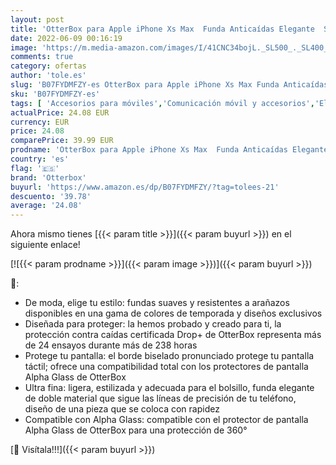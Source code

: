 ```yaml
---
layout: post
title: 'OtterBox para Apple iPhone Xs Max  Funda Anticaídas Elegante  Symmetry Series  Rosa'
date: 2022-06-09 00:16:19
image: 'https://m.media-amazon.com/images/I/41CNC34bojL._SL500_._SL400_.jpg'
comments: true
category: ofertas
author: 'tole.es'
slug: 'B07FYDMFZY-es OtterBox para Apple iPhone Xs Max Funda Anticaídas...'
sku: 'B07FYDMFZY-es'
tags: [ 'Accesorios para móviles','Comunicación móvil y accesorios','Electrónica','Fundas y carcasas para teléfonos móviles','apple','iphone','otterbox','🇪🇸', ]
actualPrice: 24.08 EUR
currency: EUR
price: 24.08
comparePrice: 39.99 EUR
prodname: 'OtterBox para Apple iPhone Xs Max  Funda Anticaídas Elegante  Symmetry Series  Rosa'
country: 'es'
flag: '🇪🇸'
brand: 'Otterbox'
buyurl: 'https://www.amazon.es/dp/B07FYDMFZY/?tag=tolees-21'
descuento: '39.78'
average: '24.08'
---
```


Ahora mismo tienes [{{< param title >}}]({{< param buyurl >}}) en el siguiente enlace!

[![{{< param prodname >}}]({{< param image >}})]({{< param buyurl >}})

🔎:

- De moda, elige tu estilo: fundas suaves y resistentes a arañazos disponibles en una gama de colores de temporada y diseños exclusivos
- Diseñada para proteger: la hemos probado y creado para ti, la protección contra caídas certificada Drop+ de OtterBox representa más de 24 ensayos durante más de 238 horas
- Protege tu pantalla: el borde biselado pronunciado protege tu pantalla táctil; ofrece una compatibilidad total con los protectores de pantalla Alpha Glass de OtterBox
- Ultra fina: ligera, estilizada y adecuada para el bolsillo, funda elegante de doble material que sigue las líneas de precisión de tu teléfono, diseño de una pieza que se coloca con rapidez
- Compatible con Alpha Glass: compatible con el protector de pantalla Alpha Glass de OtterBox para una protección de 360°

[🛒 Visítala!!!]({{< param buyurl >}})
